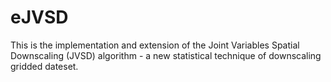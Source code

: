 eJVSD
=====

This is the implementation and extension of the Joint Variables Spatial Downscaling (JVSD) algorithm - a new statistical technique of downscaling gridded dateset.
